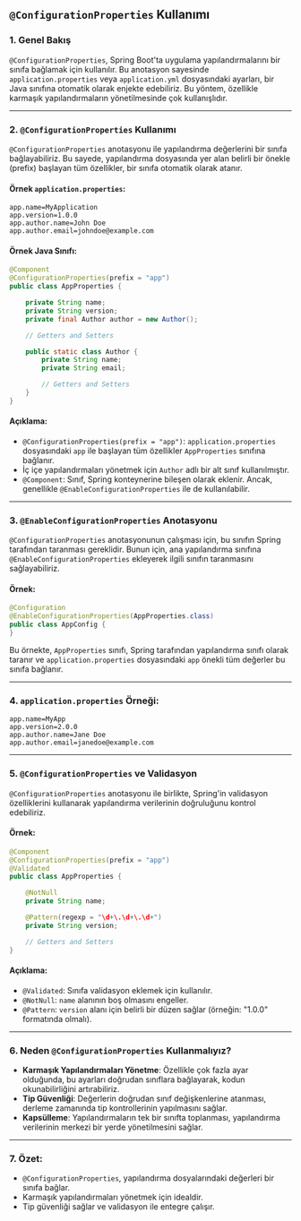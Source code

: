 
## `@ConfigurationProperties` Kullanımı

### 1. Genel Bakış
`@ConfigurationProperties`, Spring Boot'ta uygulama yapılandırmalarını bir sınıfa bağlamak için kullanılır. 
Bu anotasyon sayesinde `application.properties` veya `application.yml` dosyasındaki ayarları, bir Java sınıfına otomatik olarak enjekte edebiliriz. Bu yöntem, özellikle karmaşık yapılandırmaların yönetilmesinde çok kullanışlıdır.

---

### 2. `@ConfigurationProperties` Kullanımı

`@ConfigurationProperties` anotasyonu ile yapılandırma değerlerini bir sınıfa bağlayabiliriz. Bu sayede, yapılandırma dosyasında yer alan belirli bir önekle (prefix) başlayan tüm özellikler, bir sınıfa otomatik olarak atanır.

#### Örnek `application.properties`:

```properties
app.name=MyApplication
app.version=1.0.0
app.author.name=John Doe
app.author.email=johndoe@example.com
```

#### Örnek Java Sınıfı:

```java
@Component
@ConfigurationProperties(prefix = "app")
public class AppProperties {

    private String name;
    private String version;
    private final Author author = new Author();

    // Getters and Setters

    public static class Author {
        private String name;
        private String email;

        // Getters and Setters
    }
}
```

#### Açıklama:
- `@ConfigurationProperties(prefix = "app")`: `application.properties` dosyasındaki `app` ile başlayan tüm özellikler `AppProperties` sınıfına bağlanır.
- İç içe yapılandırmaları yönetmek için `Author` adlı bir alt sınıf kullanılmıştır.
- `@Component`: Sınıf, Spring konteynerine bileşen olarak eklenir. Ancak, genellikle `@EnableConfigurationProperties` ile de kullanılabilir.

---

### 3. `@EnableConfigurationProperties` Anotasyonu

`@ConfigurationProperties` anotasyonunun çalışması için, bu sınıfın Spring tarafından taranması gereklidir. Bunun için, ana yapılandırma sınıfına `@EnableConfigurationProperties` ekleyerek ilgili sınıfın taranmasını sağlayabiliriz.

#### Örnek:

```java
@Configuration
@EnableConfigurationProperties(AppProperties.class)
public class AppConfig {
}
```

Bu örnekte, `AppProperties` sınıfı, Spring tarafından yapılandırma sınıfı olarak taranır ve `application.properties` dosyasındaki `app` önekli tüm değerler bu sınıfa bağlanır.

---

### 4. `application.properties` Örneği:

```properties
app.name=MyApp
app.version=2.0.0
app.author.name=Jane Doe
app.author.email=janedoe@example.com
```

---

### 5. `@ConfigurationProperties` ve Validasyon

`@ConfigurationProperties` anotasyonu ile birlikte, Spring'in validasyon özelliklerini kullanarak yapılandırma verilerinin doğruluğunu kontrol edebiliriz.

#### Örnek:

```java
@Component
@ConfigurationProperties(prefix = "app")
@Validated
public class AppProperties {

    @NotNull
    private String name;

    @Pattern(regexp = "\d+\.\d+\.\d+")
    private String version;

    // Getters and Setters
}
```

#### Açıklama:
- `@Validated`: Sınıfa validasyon eklemek için kullanılır.
- `@NotNull`: `name` alanının boş olmasını engeller.
- `@Pattern`: `version` alanı için belirli bir düzen sağlar (örneğin: "1.0.0" formatında olmalı).

---

### 6. Neden `@ConfigurationProperties` Kullanmalıyız?

- **Karmaşık Yapılandırmaları Yönetme**: Özellikle çok fazla ayar olduğunda, bu ayarları doğrudan sınıflara bağlayarak, kodun okunabilirliğini artırabiliriz.
- **Tip Güvenliği**: Değerlerin doğrudan sınıf değişkenlerine atanması, derleme zamanında tip kontrollerinin yapılmasını sağlar.
- **Kapsülleme**: Yapılandırmaların tek bir sınıfta toplanması, yapılandırma verilerinin merkezi bir yerde yönetilmesini sağlar.
  
---

### 7. Özet:

- `@ConfigurationProperties`, yapılandırma dosyalarındaki değerleri bir sınıfa bağlar.
- Karmaşık yapılandırmaları yönetmek için idealdir.
- Tip güvenliği sağlar ve validasyon ile entegre çalışır.
